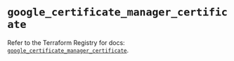 # `google_certificate_manager_certificate`

Refer to the Terraform Registry for docs: [`google_certificate_manager_certificate`](https://registry.terraform.io/providers/hashicorp/google/6.10.0/docs/resources/certificate_manager_certificate).
